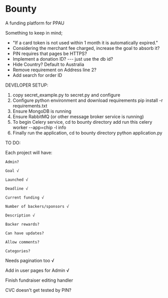 ﻿Bounty
================================

A funding platform for PPAU

Something to keep in mind;
- "If a card token is not used within 1 month it is automatically expired."
- Considering the merchant fee charged, increase the goal to absorb it?
- PIN requires that pages be HTTPS?
- Implement a donation ID? --- just use the db id?
- Hide Country? Default to Australia
- Remove requirement on Address line 2?
- Add search for order ID

DEVELOPER SETUP:

1. copy secret_example.py to secret.py and configure
2. Configure python environment and download requirements
    pip install -r requirements.txt
3. Ensure MongoDB is running
4. Ensure RabbitMQ (or other message broker service is running)
5. To begin Celery service, cd to bounty directory add run this
    celery worker --app=chip -l info
6. Finally run the application, cd to bounty directory
    python application.py

TO DO:

Each project will have:

    Admin?

    Goal √

    Launched √

    Deadline √

    Current funding √

    Number of backers/sponsors √

    Description √

    Backer rewards?

    Can have updates?

    Allow comments?

    Categories?

Needs pagination too √

Add in user pages for Admin √

Finish fundraiser editing handler

CVC doesn't get tested by PIN?
